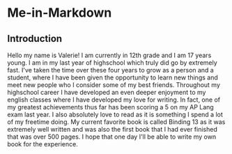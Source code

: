 # Me-in-Markdown
## Introduction
Hello my name is Valerie! I am currently in 12th grade and I am 17 years young. I am in my last year of highschool which truly did go by extremely fast. I've taken the time over these four years to grow as a person and a student, where I have been given the opportunity to learn new things and meet new people who I consider some of my best friends. Throughout my highschool career I have developed an even deeper enjoyment to my english classes where I have developed my love for writing. In fact, one of my greatest achievements thus far has been scoring a 5 on my AP Lang exam last year. I also absolutely love to read as it is something I spend a lot of my freetime doing. My current favorite book is called Binding 13 as it was extremely well written and was also the first book that I had ever finished that was over 500 pages. I hope that one day I'll be able to write my own book for the experience. 
